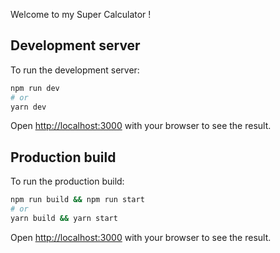 Welcome to my Super Calculator !

## Development server

To run the development server:

```bash
npm run dev
# or
yarn dev
```

Open [http://localhost:3000](http://localhost:3000) with your browser to see the result.

## Production build

To run the production build:

```bash
npm run build && npm run start
# or
yarn build && yarn start
```

Open [http://localhost:3000](http://localhost:3000) with your browser to see the result.
